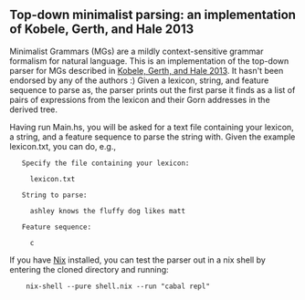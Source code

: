 ## Top-down minimalist parsing: an implementation of Kobele, Gerth, and Hale 2013

Minimalist Grammars (MGs) are a mildly context-sensitive grammar formalism for natural language. This is an implementation of the top-down parser for MGs described in [Kobele, Gerth, and Hale 2013](https://link.springer.com/chapter/10.1007/978-3-642-39998-5_3). It hasn't been endorsed by any of the authors :) Given a lexicon, string, and feature sequence to parse as, the parser prints out the first parse it finds as a list of pairs of expressions from the lexicon and their Gorn addresses in the derived tree.

Having run Main.hs, you will be asked for a text file containing your lexicon, a string, and a feature sequence to parse the string with. Given the example lexicon.txt, you can do, e.g.,

```
   Specify the file containing your lexicon:

     lexicon.txt

   String to parse:

     ashley knows the fluffy dog likes matt

   Feature sequence:

     c
```

If you have [Nix](https://nixos.org/) installed, you can test the parser out in a nix shell by entering the cloned directory and running:

```
    nix-shell --pure shell.nix --run "cabal repl"
```